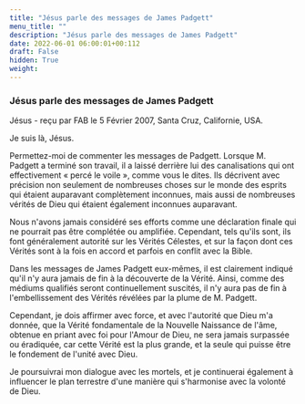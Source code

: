 ```yaml
---
title: "Jésus parle des messages de James Padgett"
menu_title: ""
description: "Jésus parle des messages de James Padgett"
date: 2022-06-01 06:00:01+00:112
draft: False
hidden: True
weight:
---
```

### Jésus parle des messages de James Padgett

Jésus - reçu par FAB le 5 Février 2007, Santa Cruz, Californie, USA.

Je suis là, Jésus.

Permettez-moi de commenter les messages de Padgett. Lorsque M. Padgett a terminé son travail, il a laissé derrière lui des canalisations qui ont effectivement « percé le voile », comme vous le dites. Ils décrivent avec précision non seulement de nombreuses choses sur le monde des esprits qui étaient auparavant complètement inconnues, mais aussi de nombreuses vérités de Dieu qui étaient également inconnues auparavant.

Nous n'avons jamais considéré ses efforts comme une déclaration finale qui ne pourrait pas être complétée ou amplifiée. Cependant, tels qu'ils sont, ils font généralement autorité sur les Vérités Célestes, et sur la façon dont ces Vérités sont à la fois en accord et parfois en conflit avec la Bible.

Dans les messages de James Padgett eux-mêmes, il est clairement indiqué qu'il n'y aura jamais de fin à la découverte de la Vérité. Ainsi, comme des médiums qualifiés seront continuellement suscités, il n'y aura pas de fin à l'embellissement des Vérités révélées par la plume de M. Padgett.

Cependant, je dois affirmer avec force, et avec l'autorité que Dieu m'a donnée, que la Vérité fondamentale de la Nouvelle Naissance de l'âme, obtenue en priant avec foi pour l'Amour de Dieu, ne sera jamais surpassée ou éradiquée, car cette Vérité est la plus grande, et la seule qui puisse être le fondement de l'unité avec Dieu.

Je poursuivrai mon dialogue avec les mortels, et je continuerai également à influencer le plan terrestre d'une manière qui s'harmonise avec la volonté de Dieu.